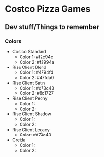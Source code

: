 # Costco Pizza Games
## Dev stuff/Things to remember
### Colors
- Costco Standard
   - Color 1: #f2c94c
   - Color 2: #f2994a
- Rise Client Blend
   - Color 1: #4794fd
   - Color 2: #47fda0
- Rise Client Satin
   - Color 1: #d73c43
   - Color 2: #8c1727
- Rise Client Peony
   - Color 1: 
   - Color 2: 
- Rise Client Shadow
   - Color 1: 
   - Color 2: 
- Rise Client Legacy
   - Color: #d73c43
- Creida
   - Color 1: 
   - Color 2: 
